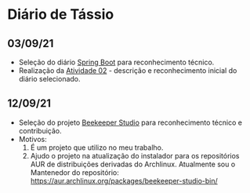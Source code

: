 # Diário de Tássio

## 03/09/21

* Seleção do diário [Spring Boot](https://spring.io/projects/spring-boot) para reconhecimento técnico.
* Realização da [Atividade 02](https://github.com/mate28-ic-ufba/turma-20212/blob/main/atividade01/tassio.md) - descrição e reconhecimento inicial do diário selecionado.


## 12/09/21
* Seleção do projeto [Beekeeper Studio](https://www.beekeeperstudio.io/) para reconhecimento técnico e contribuição.
* Motivos: 
  1. É um projeto que utilizo no meu trabalho.
  2. Ajudo o projeto na atualização do instalador para os repositórios AUR de distribuições derivadas do Archlinux. Atualmente sou o Mantenedor do repositório: https://aur.archlinux.org/packages/beekeeper-studio-bin/
